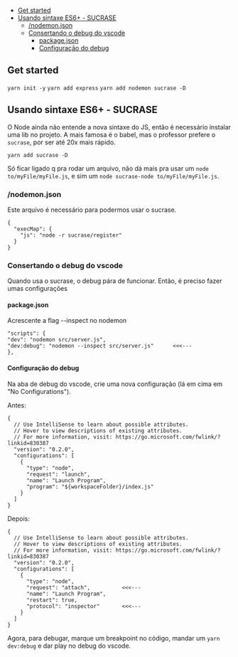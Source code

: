 <!-- TOC -->

- [Get started](#get-started)
- [Usando sintaxe ES6+ - SUCRASE](#usando-sintaxe-es6---sucrase)
  - [/nodemon.json](#nodemonjson)
  - [Consertando o debug do vscode](#consertando-o-debug-do-vscode)
    - [package.json](#packagejson)
    - [Configuração do debug](#configuração-do-debug)

<!-- /TOC -->

## Get started

`yarn init -y`
`yarn add express`
`yarn add nodemon sucrase -D`

## Usando sintaxe ES6+ - SUCRASE

O Node ainda não entende a nova sintaxe do JS, então é necessário instalar
uma lib no projeto. A mais famosa é o babel, mas o professor prefere o
`sucrase`, por ser até 20x mais rápido.

`yarn add sucrase -D`

Só ficar ligado q pra rodar um arquivo, não dá mais pra usar um
`node to/myFile/myFile.js`, e sim um
`node sucrase-node to/myFile/myFile.js`.

### /nodemon.json

Este arquivo é necessário para podermos usar o sucrase.

```
{
  "execMap": {
    "js": "node -r sucrase/register"
  }
}
```

### Consertando o debug do vscode

Quando usa o sucrase, o debug pára de funcionar. Então, é preciso fazer umas
configurações

#### package.json

Acrescente a flag --inspect no nodemon

```
"scripts": {
"dev": "nodemon src/server.js",
"dev:debug": "nodemon --inspect src/server.js"      <<<---
},
```

#### Configuração do debug

Na aba de debug do vscode, crie uma nova configuração (lá em cima em "No
Configurations").

Antes:

```
{
  // Use IntelliSense to learn about possible attributes.
  // Hover to view descriptions of existing attributes.
  // For more information, visit: https://go.microsoft.com/fwlink/?linkid=830387
  "version": "0.2.0",
  "configurations": [
    {
      "type": "node",
      "request": "launch",
      "name": "Launch Program",
      "program": "${workspaceFolder}/index.js"
    }
  ]
}
```

Depois:

```
{
  // Use IntelliSense to learn about possible attributes.
  // Hover to view descriptions of existing attributes.
  // For more information, visit: https://go.microsoft.com/fwlink/?linkid=830387
  "version": "0.2.0",
  "configurations": [
    {
      "type": "node",
      "request": "attach",          <<<---
      "name": "Launch Program",
      "restart": true,
      "protocol": "inspector"       <<<---
    }
  ]
}
```

Agora, para debugar, marque um breakpoint no código, mandar um `yarn dev:debug`
e dar play no debug do vscode.

